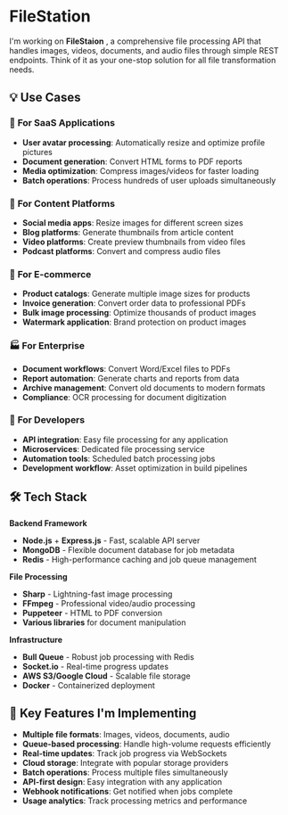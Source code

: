 # FileStation

I'm working on **FileStaion** , a comprehensive file processing API that handles images, videos, documents, and audio files through simple REST endpoints. Think of it as your one-stop solution for all file transformation needs.

## 💡 Use Cases

### 🏢 **For SaaS Applications**
- **User avatar processing**: Automatically resize and optimize profile pictures
- **Document generation**: Convert HTML forms to PDF reports
- **Media optimization**: Compress images/videos for faster loading
- **Batch operations**: Process hundreds of user uploads simultaneously

### 🎨 **For Content Platforms**
- **Social media apps**: Resize images for different screen sizes
- **Blog platforms**: Generate thumbnails from article content
- **Video platforms**: Create preview thumbnails from video files
- **Podcast platforms**: Convert and compress audio files

### 🛒 **For E-commerce**
- **Product catalogs**: Generate multiple image sizes for products
- **Invoice generation**: Convert order data to professional PDFs
- **Bulk image processing**: Optimize thousands of product images
- **Watermark application**: Brand protection on product images

### 🏭 **For Enterprise**
- **Document workflows**: Convert Word/Excel files to PDFs
- **Report automation**: Generate charts and reports from data
- **Archive management**: Convert old documents to modern formats
- **Compliance**: OCR processing for document digitization

### 🔧 **For Developers**
- **API integration**: Easy file processing for any application
- **Microservices**: Dedicated file processing service
- **Automation tools**: Scheduled batch processing jobs
- **Development workflow**: Asset optimization in build pipelines

## 🛠️ Tech Stack

**Backend Framework**
- **Node.js** + **Express.js** - Fast, scalable API server
- **MongoDB** - Flexible document database for job metadata
- **Redis** - High-performance caching and job queue management

**File Processing**
- **Sharp** - Lightning-fast image processing
- **FFmpeg** - Professional video/audio processing
- **Puppeteer** - HTML to PDF conversion
- **Various libraries** for document manipulation

**Infrastructure**
- **Bull Queue** - Robust job processing with Redis
- **Socket.io** - Real-time progress updates
- **AWS S3/Google Cloud** - Scalable file storage
- **Docker** - Containerized deployment

## 🚀 Key Features I'm Implementing

- **Multiple file formats**: Images, videos, documents, audio
- **Queue-based processing**: Handle high-volume requests efficiently  
- **Real-time updates**: Track job progress via WebSockets
- **Cloud storage**: Integrate with popular storage providers
- **Batch operations**: Process multiple files simultaneously
- **API-first design**: Easy integration with any application
- **Webhook notifications**: Get notified when jobs complete
- **Usage analytics**: Track processing metrics and performance



